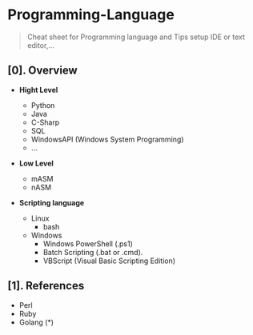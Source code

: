 # Programming-Language
> Cheat sheet for Programming language and Tips setup IDE or text editor,...

## [0]. Overview
- __Hight Level__
  * Python
  * Java
  * C-Sharp
  * SQL
  * WindowsAPI (Windows System Programming)
  * ...
- __Low Level__
  * mASM
  * nASM

- __Scripting language__
  * Linux
    + bash
  * Windows
    + Windows PowerShell (.ps1)
    + Batch Scripting (.bat or .cmd).
    + VBScript (Visual Basic Scripting Edition)

## [1]. References
  * Perl
  * Ruby
  * Golang (*)


